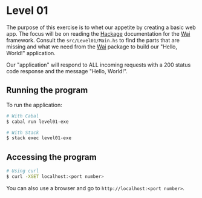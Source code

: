 # Level 01

The purpose of this exercise is to whet our appetite by creating a basic web
app. The focus will be on reading the [Hackage] documentation for the [Wai]
framework. Consult the ``src/Level01/Main.hs`` to find the parts that are
missing and what we need from the [Wai] package to build our "Hello, World!"
application.

Our "application" will respond to ALL incoming requests with a 200 status code
response and the message "Hello, World!".

[Hackage]: (https://hackage.haskell.org/)
[Wai]: (https://hackage.haskell.org/package/wai)

## Running the program

To run the application:

```bash
# With Cabal
$ cabal run level01-exe

# With Stack
$ stack exec level01-exe
```

## Accessing the program

```bash
# Using curl
$ curl -XGET localhost:<port number>
```

You can also use a browser and go to ``http://localhost:<port number>``.
